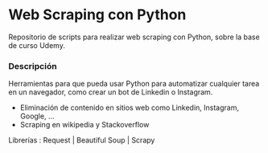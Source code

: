 # Web Scraping con Python
Repositorio de scripts para realizar web scraping con Python, sobre la base de curso Udemy. 

### Descripción

Herramientas para que pueda usar Python para automatizar cualquier tarea en un navegador, como crear un bot de Linkedin o Instagram.

- Eliminación de contenido en sitios web como Linkedin, Instagram, Google, ...
- Scraping en wikipedia y Stackoverflow

Librerías : Request | Beautiful Soup | Scrapy 

